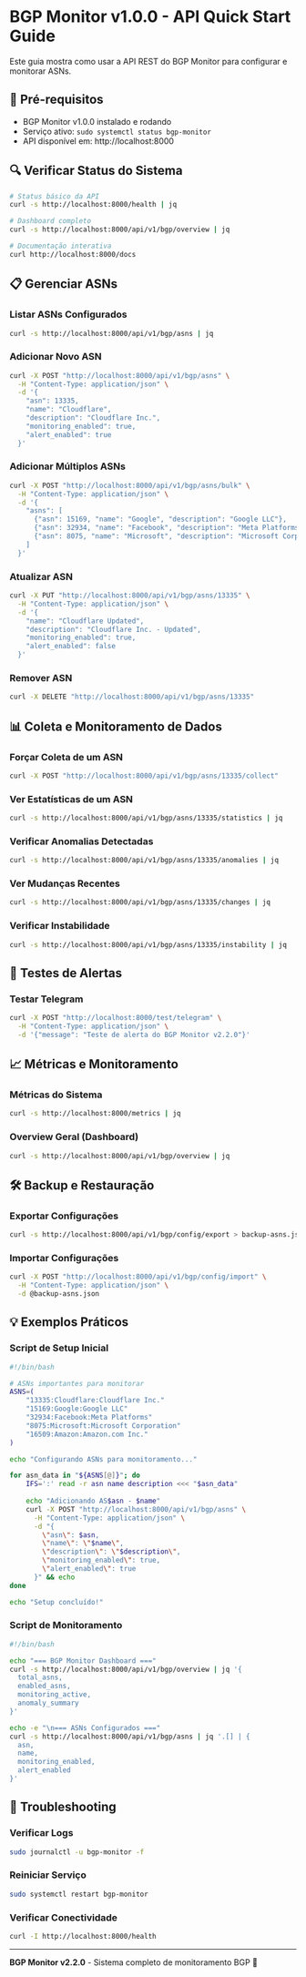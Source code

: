 # BGP Monitor v1.0.0 - API Quick Start Guide

Este guia mostra como usar a API REST do BGP Monitor para configurar e monitorar ASNs.

## 🚀 **Pré-requisitos**

- BGP Monitor v1.0.0 instalado e rodando
- Serviço ativo: `sudo systemctl status bgp-monitor`
- API disponível em: http://localhost:8000

## 🔍 **Verificar Status do Sistema**

```bash
# Status básico da API
curl -s http://localhost:8000/health | jq

# Dashboard completo
curl -s http://localhost:8000/api/v1/bgp/overview | jq

# Documentação interativa
curl http://localhost:8000/docs
```

## 📋 **Gerenciar ASNs**

### **Listar ASNs Configurados**
```bash
curl -s http://localhost:8000/api/v1/bgp/asns | jq
```

### **Adicionar Novo ASN**
```bash
curl -X POST "http://localhost:8000/api/v1/bgp/asns" \
  -H "Content-Type: application/json" \
  -d '{
    "asn": 13335,
    "name": "Cloudflare",
    "description": "Cloudflare Inc.",
    "monitoring_enabled": true,
    "alert_enabled": true
  }'
```

### **Adicionar Múltiplos ASNs**
```bash
curl -X POST "http://localhost:8000/api/v1/bgp/asns/bulk" \
  -H "Content-Type: application/json" \
  -d '{
    "asns": [
      {"asn": 15169, "name": "Google", "description": "Google LLC"},
      {"asn": 32934, "name": "Facebook", "description": "Meta Platforms"},
      {"asn": 8075, "name": "Microsoft", "description": "Microsoft Corporation"}
    ]
  }'
```

### **Atualizar ASN**
```bash
curl -X PUT "http://localhost:8000/api/v1/bgp/asns/13335" \
  -H "Content-Type: application/json" \
  -d '{
    "name": "Cloudflare Updated",
    "description": "Cloudflare Inc. - Updated",
    "monitoring_enabled": true,
    "alert_enabled": false
  }'
```

### **Remover ASN**
```bash
curl -X DELETE "http://localhost:8000/api/v1/bgp/asns/13335"
```

## 📊 **Coleta e Monitoramento de Dados**

### **Forçar Coleta de um ASN**
```bash
curl -X POST "http://localhost:8000/api/v1/bgp/asns/13335/collect"
```

### **Ver Estatísticas de um ASN**
```bash
curl -s http://localhost:8000/api/v1/bgp/asns/13335/statistics | jq
```

### **Verificar Anomalias Detectadas**
```bash
curl -s http://localhost:8000/api/v1/bgp/asns/13335/anomalies | jq
```

### **Ver Mudanças Recentes**
```bash
curl -s http://localhost:8000/api/v1/bgp/asns/13335/changes | jq
```

### **Verificar Instabilidade**
```bash
curl -s http://localhost:8000/api/v1/bgp/asns/13335/instability | jq
```

## 🔔 **Testes de Alertas**

### **Testar Telegram**
```bash
curl -X POST "http://localhost:8000/test/telegram" \
  -H "Content-Type: application/json" \
  -d '{"message": "Teste de alerta do BGP Monitor v2.2.0"}'
```

## 📈 **Métricas e Monitoramento**

### **Métricas do Sistema**
```bash
curl -s http://localhost:8000/metrics | jq
```

### **Overview Geral (Dashboard)**
```bash
curl -s http://localhost:8000/api/v1/bgp/overview | jq
```

## 🛠️ **Backup e Restauração**

### **Exportar Configurações**
```bash
curl -s http://localhost:8000/api/v1/bgp/config/export > backup-asns.json
```

### **Importar Configurações**
```bash
curl -X POST "http://localhost:8000/api/v1/bgp/config/import" \
  -H "Content-Type: application/json" \
  -d @backup-asns.json
```

## 💡 **Exemplos Práticos**

### **Script de Setup Inicial**
```bash
#!/bin/bash

# ASNs importantes para monitorar
ASNS=(
    "13335:Cloudflare:Cloudflare Inc."
    "15169:Google:Google LLC"
    "32934:Facebook:Meta Platforms"
    "8075:Microsoft:Microsoft Corporation"
    "16509:Amazon:Amazon.com Inc."
)

echo "Configurando ASNs para monitoramento..."

for asn_data in "${ASNS[@]}"; do
    IFS=':' read -r asn name description <<< "$asn_data"
    
    echo "Adicionando AS$asn - $name"
    curl -X POST "http://localhost:8000/api/v1/bgp/asns" \
      -H "Content-Type: application/json" \
      -d "{
        \"asn\": $asn,
        \"name\": \"$name\",
        \"description\": \"$description\",
        \"monitoring_enabled\": true,
        \"alert_enabled\": true
      }" && echo
done

echo "Setup concluído!"
```

### **Script de Monitoramento**
```bash
#!/bin/bash

echo "=== BGP Monitor Dashboard ==="
curl -s http://localhost:8000/api/v1/bgp/overview | jq '{
  total_asns,
  enabled_asns,
  monitoring_active,
  anomaly_summary
}'

echo -e "\n=== ASNs Configurados ==="
curl -s http://localhost:8000/api/v1/bgp/asns | jq '.[] | {
  asn,
  name,
  monitoring_enabled,
  alert_enabled
}'
```

## 🔧 **Troubleshooting**

### **Verificar Logs**
```bash
sudo journalctl -u bgp-monitor -f
```

### **Reiniciar Serviço**
```bash
sudo systemctl restart bgp-monitor
```

### **Verificar Conectividade**
```bash
curl -I http://localhost:8000/health
```

---

**BGP Monitor v2.2.0** - Sistema completo de monitoramento BGP 🚀
